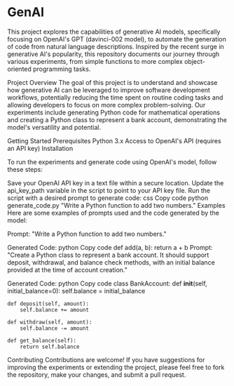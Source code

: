 # GenAI
This project explores the capabilities of generative AI models, specifically focusing on OpenAI's GPT (davinci-002 model), to automate the generation of code from natural language descriptions. Inspired by the recent surge in generative AI's popularity, this repository documents our journey through various experiments, from simple functions to more complex object-oriented programming tasks.

Project Overview
The goal of this project is to understand and showcase how generative AI can be leveraged to improve software development workflows, potentially reducing the time spent on routine coding tasks and allowing developers to focus on more complex problem-solving. Our experiments include generating Python code for mathematical operations and creating a Python class to represent a bank account, demonstrating the model's versatility and potential.

Getting Started
Prerequisites
Python 3.x
Access to OpenAI's API (requires an API key)
Installation

To run the experiments and generate code using OpenAI's model, follow these steps:

Save your OpenAI API key in a text file within a secure location.
Update the api_key_path variable in the script to point to your API key file.
Run the script with a desired prompt to generate code:
css
Copy code
python generate_code.py "Write a Python function to add two numbers."
Examples
Here are some examples of prompts used and the code generated by the model:

Prompt: "Write a Python function to add two numbers."

Generated Code:
python
Copy code
def add(a, b):
    return a + b
Prompt: "Create a Python class to represent a bank account. It should support deposit, withdrawal, and balance check methods, with an initial balance provided at the time of account creation."

Generated Code:
python
Copy code
class BankAccount:
    def __init__(self, initial_balance=0):
        self.balance = initial_balance
    
    def deposit(self, amount):
        self.balance += amount
    
    def withdraw(self, amount):
        self.balance -= amount
    
    def get_balance(self):
        return self.balance
Contributing
Contributions are welcome! If you have suggestions for improving the experiments or extending the project, please feel free to fork the repository, make your changes, and submit a pull request.
